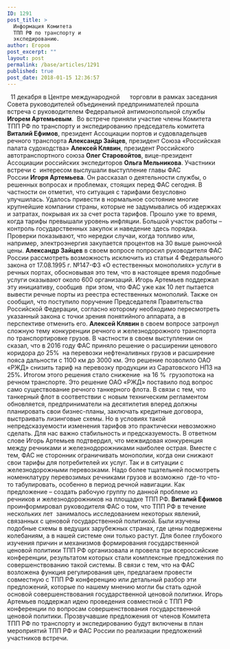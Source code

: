 ```yaml
---
ID: 1291
post_title: >
  Информация Комитета
  ТПП РФ по транспорту и
  экспедированию.
author: Егоров
post_excerpt: ""
layout: post
permalink: /base/articles/1291
published: true
post_date: 2018-01-15 12:36:57
---
```

&nbsp;
11 декабря в Центре международной      торговли в рамках заседания Совета руководителей объединений предпринимателей прошла встреча с руководителем Федеральной антимонопольной службы <strong>Игорем Артемьевым</strong>.  Во встрече приняли участие члены Комитета ТПП РФ по транспорту и экспедированию председатель комитета <strong>Виталий Ефимов</strong>, президент Ассоциации портов и судовладельцев речного транспорта <strong>Александр Зайцев</strong>, президент Союза «Российская палата судоходства» <strong>Алексей Клявин</strong>, президент Российского автотранспортного союза <strong>Олег Старовойтов</strong>, вице-президент Ассоциации российских экспедиторов <strong>Ольга Мельникова</strong>.
Участники встречи с  интересом выслушали выступление главы ФАС России <strong>Игоря Артемьева</strong>. Он рассказал о деятельности службы, о решенных вопросах и проблемах, стоящих перед ФАС сегодня. В частности он отметил, что ситуация с тарифами безусловно улучшилась. Удалось привести в нормальное состояние многие крупнейшие компании страны, которые не задумывались об издержках и затратах, покрывая их за счет роста тарифов.
Прошло уже то время, когда тарифы превышали уровень инфляции. Большой участок работы – контроль государственных закупок и наведение здесь порядка. Проверки показывают, что нередки случаи, когда топливо или, например, электроэнергия закупается процентов на 30 выше рыночной цены.
<strong>Александр Зайцев</strong> в своем вопросе попросил руководителя ФАС России рассмотреть возможность исключить из статьи 4 Федерального закона от 17.08.1995 г. №147-ФЗ «О естественных монополиях» услуги в речных портах, обосновывая это тем, что в настоящее время подобные услуги оказывают около 600 организаций.
Игорь Артемьев поддержал эту инициативу, сообщив  при этом, что ФАС уже как 10 лет пытается вывести речные порты из реестра естественных монополий. Также он сообщил, что поступило поручение Председателя Правительства Российской Федерации, согласно которому необходимо пересмотреть указанный закона с точки зрения понятийного аппарата, а в перспективе отменить его.
<strong>Алексей Клявин </strong>в своем вопросе затронул сложную тему конкуренции речного и железнодорожного транспорта по транспортировке грузов. В частности в своем выступлении он сказал, что в 2016 году ФАС приняло решение о расширении ценового коридора до 25%  на перевозки нефтеналивных грузов и расширение пояса дальности с 1100 км до 3000 км. Это решение позволило ОАО «РЖД» снизить тариф на перевозку продукции из Саратовского НПЗ на 25%. Итогом этого решения стало снижение  на 16 %  грузопотока на речном транспорте. Это решение ОАО «РЖД» поставило под вопрос само существование речного танкерного флота. В связи с тем, что танкерный флот в соответствии с новым техническим регламентом обновляется, предприниматели на десятилетия вперед должны планировать свои бизнес-планы, заключать кредитные договора, выстраивать лизинговые схемы. Но в условиях такой непредсказуемости изменения тарифов это практически невозможно сделать. Для нас важно стабильность и предсказуемость.
В ответном слове Игорь Артемьев подтвердил, что межвидовая конкуренция между речниками и железнодорожниками наиболее острая. Вместе с тем, ФАС не сторонник ограничивать монополии, когда они снижают свои тарифы для потребителей их услуг. Так и в ситуации с железнодорожными перевозками. Надо более тщательней посмотреть номенклатуру перевозимых речниками грузов и возможно  где-то что-то табулировать, особенно в период речной навигации. Как предложение – создать рабочую группу по данной проблеме из речников и железнодорожников на площадке ТПП РФ.
<strong>Виталий Ефимов </strong>проинформировал руководителя ФАС о том, что ТПП РФ в течение нескольких лет  занималось исследованием некоторых явлений, связанных с ценовой государственной политикой. Были изучены подобные схемы в ведущих зарубежных странах, где цены подвержены колебаниям, а в нашей системе они только растут. Для более глубокого изучения причин и механизмов формирования государственной ценовой политики ТПП РФ организовала и провела три всероссийские конференции, результатом которых стали комплексные предложения по совершенствованию такой системы.
В связи с тем, что на ФАС возложена функция регулирования цен, предлагаем провести совместную с ТПП РФ конференцию или детальный разбор эти предложений, которые по нашему мнению могли бы стать одной основой совершенствования государственной ценовой политики.
Игорь Артемьев поддержал идею проведения совместной с ТПП РФ конференции по вопросам совершенствования государственной ценовой политики.
Прозвучавшие предложения от членов Комитета ТПП РФ по транспорту и экспедированию будут включены в план мероприятий ТПП РФ и ФАС России по реализации предложений участников встречи.
&nbsp;